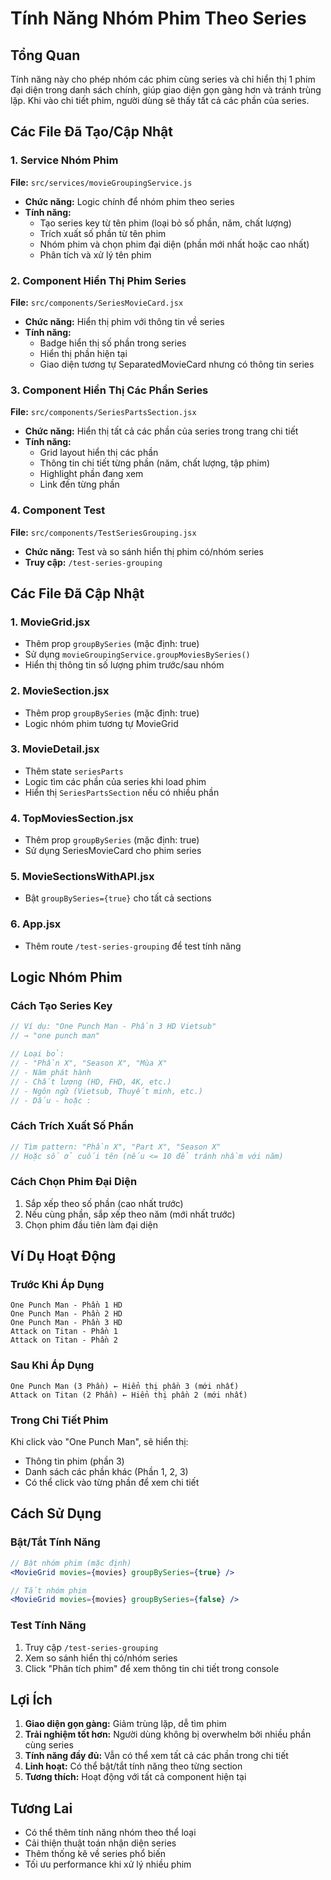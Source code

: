 # Tính Năng Nhóm Phim Theo Series

## Tổng Quan
Tính năng này cho phép nhóm các phim cùng series và chỉ hiển thị 1 phim đại diện trong danh sách chính, giúp giao diện gọn gàng hơn và tránh trùng lặp. Khi vào chi tiết phim, người dùng sẽ thấy tất cả các phần của series.

## Các File Đã Tạo/Cập Nhật

### 1. Service Nhóm Phim
**File:** `src/services/movieGroupingService.js`
- **Chức năng:** Logic chính để nhóm phim theo series
- **Tính năng:**
  - Tạo series key từ tên phim (loại bỏ số phần, năm, chất lượng)
  - Trích xuất số phần từ tên phim
  - Nhóm phim và chọn phim đại diện (phần mới nhất hoặc cao nhất)
  - Phân tích và xử lý tên phim

### 2. Component Hiển Thị Phim Series
**File:** `src/components/SeriesMovieCard.jsx`
- **Chức năng:** Hiển thị phim với thông tin về series
- **Tính năng:**
  - Badge hiển thị số phần trong series
  - Hiển thị phần hiện tại
  - Giao diện tương tự SeparatedMovieCard nhưng có thông tin series

### 3. Component Hiển Thị Các Phần Series
**File:** `src/components/SeriesPartsSection.jsx`
- **Chức năng:** Hiển thị tất cả các phần của series trong trang chi tiết
- **Tính năng:**
  - Grid layout hiển thị các phần
  - Thông tin chi tiết từng phần (năm, chất lượng, tập phim)
  - Highlight phần đang xem
  - Link đến từng phần

### 4. Component Test
**File:** `src/components/TestSeriesGrouping.jsx`
- **Chức năng:** Test và so sánh hiển thị phim có/nhóm series
- **Truy cập:** `/test-series-grouping`

## Các File Đã Cập Nhật

### 1. MovieGrid.jsx
- Thêm prop `groupBySeries` (mặc định: true)
- Sử dụng `movieGroupingService.groupMoviesBySeries()`
- Hiển thị thông tin số lượng phim trước/sau nhóm

### 2. MovieSection.jsx
- Thêm prop `groupBySeries` (mặc định: true)
- Logic nhóm phim tương tự MovieGrid

### 3. MovieDetail.jsx
- Thêm state `seriesParts`
- Logic tìm các phần của series khi load phim
- Hiển thị `SeriesPartsSection` nếu có nhiều phần

### 4. TopMoviesSection.jsx
- Thêm prop `groupBySeries` (mặc định: true)
- Sử dụng SeriesMovieCard cho phim series

### 5. MovieSectionsWithAPI.jsx
- Bật `groupBySeries={true}` cho tất cả sections

### 6. App.jsx
- Thêm route `/test-series-grouping` để test tính năng

## Logic Nhóm Phim

### Cách Tạo Series Key
```javascript
// Ví dụ: "One Punch Man - Phần 3 HD Vietsub"
// → "one punch man"

// Loại bỏ:
// - "Phần X", "Season X", "Mùa X"
// - Năm phát hành
// - Chất lượng (HD, FHD, 4K, etc.)
// - Ngôn ngữ (Vietsub, Thuyết minh, etc.)
// - Dấu - hoặc :
```

### Cách Trích Xuất Số Phần
```javascript
// Tìm pattern: "Phần X", "Part X", "Season X"
// Hoặc số ở cuối tên (nếu <= 10 để tránh nhầm với năm)
```

### Cách Chọn Phim Đại Diện
1. Sắp xếp theo số phần (cao nhất trước)
2. Nếu cùng phần, sắp xếp theo năm (mới nhất trước)
3. Chọn phim đầu tiên làm đại diện

## Ví Dụ Hoạt Động

### Trước Khi Áp Dụng
```
One Punch Man - Phần 1 HD
One Punch Man - Phần 2 HD  
One Punch Man - Phần 3 HD
Attack on Titan - Phần 1
Attack on Titan - Phần 2
```

### Sau Khi Áp Dụng
```
One Punch Man (3 Phần) ← Hiển thị phần 3 (mới nhất)
Attack on Titan (2 Phần) ← Hiển thị phần 2 (mới nhất)
```

### Trong Chi Tiết Phim
Khi click vào "One Punch Man", sẽ hiển thị:
- Thông tin phim (phần 3)
- Danh sách các phần khác (Phần 1, 2, 3)
- Có thể click vào từng phần để xem chi tiết

## Cách Sử Dụng

### Bật/Tắt Tính Năng
```jsx
// Bật nhóm phim (mặc định)
<MovieGrid movies={movies} groupBySeries={true} />

// Tắt nhóm phim
<MovieGrid movies={movies} groupBySeries={false} />
```

### Test Tính Năng
1. Truy cập `/test-series-grouping`
2. Xem so sánh hiển thị có/nhóm series
3. Click "Phân tích phim" để xem thông tin chi tiết trong console

## Lợi Ích

1. **Giao diện gọn gàng:** Giảm trùng lặp, dễ tìm phim
2. **Trải nghiệm tốt hơn:** Người dùng không bị overwhelm bởi nhiều phần cùng series
3. **Tính năng đầy đủ:** Vẫn có thể xem tất cả các phần trong chi tiết
4. **Linh hoạt:** Có thể bật/tắt tính năng theo từng section
5. **Tương thích:** Hoạt động với tất cả component hiện tại

## Tương Lai

- Có thể thêm tính năng nhóm theo thể loại
- Cải thiện thuật toán nhận diện series
- Thêm thống kê về series phổ biến
- Tối ưu performance khi xử lý nhiều phim
